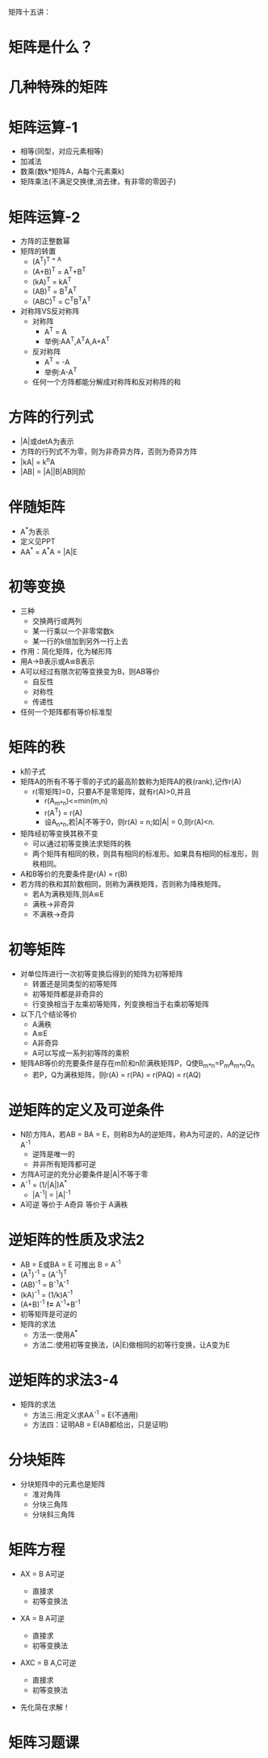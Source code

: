 矩阵十五讲：
# 矩阵是什么？

# 几种特殊的矩阵

# 矩阵运算-1
* 相等(同型，对应元素相等)
* 加减法
* 数乘(数k*矩阵A，A每个元素乘k)
* 矩阵乘法(不满足交换律,消去律，有非零的零因子)

# 矩阵运算-2
* 方阵的正整数幂
* 矩阵的转置
	* (A<sup>T</sup>)<sup>T = A
	* (A+B)<sup>T</sup> = A<sup>T</sup>+B<sup>T</sup>
	* (kA)<sup>T</sup> = kA<sup>T</sup>
	* (AB)<sup>T</sup> = B<sup>T</sup>A<sup>T</sup>
	* (ABC)<sup>T</sup> = C<sup>T</sup>B<sup>T</sup>A<sup>T</sup>
* 对称阵VS反对称阵
	* 对称阵 
		* A<sup>T</sup> = A
		* 举例:AA<sup>T</sup>,A<sup>T</sup>A,A+A<sup>T</sup>
	* 反对称阵
		* A<sup>T</sup> = -A
		* 举例:A-A<sup>T</sup>
	* 任何一个方阵都能分解成对称阵和反对称阵的和

# 方阵的行列式
* |A|或detA为表示
* 方阵的行列式不为零，则为非奇异方阵，否则为奇异方阵
* |kA| = k<sup>n</sup>A
* |AB| = |A||B|AB同阶

# 伴随矩阵
* A<sup>\*</sup>为表示
* 定义见PPT
* AA<sup>\*</sup> = A<sup>\*</sup>A = |A|E

# 初等变换
* 三种
	* 交换两行或两列
	* 某一行乘以一个非零常数k
	* 某一行的k倍加到另外一行上去
* 作用：简化矩阵，化为梯形阵
* 用A->B表示或A≌B表示
* A可以经过有限次初等变换变为B，则AB等价
	* 自反性
	* 对称性
	* 传递性
* 任何一个矩阵都有等价标准型

# 矩阵的秩
* k阶子式
* 矩阵A的所有不等于零的子式的最高阶数称为矩阵A的秩(rank),记作r(A)
	* r(零矩阵)=0，只要A不是零矩阵，就有r(A)>0,并且
		* r(A<sub>m*n</sub>)<=min(m,n)
		* r(A<sup>T</sup>) = r(A)
		* 设A<sub>n*n</sub>,若|A|不等于0，则r(A) = n;如|A| = 0,则r(A)<n.
* 矩阵经初等变换其秩不变
	* 可以通过初等变换法求矩阵的秩
	* 两个矩阵有相同的秩，则具有相同的标准形。如果具有相同的标准形，则秩相同。
* A和B等价的充要条件是r(A) = r(B)
* 若方阵的秩和其阶数相同，则称为满秩矩阵，否则称为降秩矩阵。
	* 若A为满秩矩阵,则A≌E
	* 满秩->非奇异
	* 不满秩->奇异

# 初等矩阵
* 对单位阵进行一次初等变换后得到的矩阵为初等矩阵
	* 转置还是同类型的初等矩阵
	* 初等矩阵都是非奇异的
	* 行变换相当于左乘初等矩阵，列变换相当于右乘初等矩阵
* 以下几个结论等价
	* A满秩
	* A≌E
	* A非奇异
	* A可以写成一系列初等阵的乘积
* 矩阵AB等价的充要条件是存在m阶和n阶满秩矩阵P，Q使B<sub>m\*n</sub>=P<sub>m</sub>A<sub>m\*n</sub>Q<sub>n</sub>
	* 若P，Q为满秩矩阵，则r(A) = r(PA) = r(PAQ) = r(AQ)

# 逆矩阵的定义及可逆条件
* N阶方阵A，若AB = BA = E，则称B为A的逆矩阵，称A为可逆的，A的逆记作A<sup>-1</sup>
	* 逆阵是唯一的
	* 并非所有矩阵都可逆
* 方阵A可逆的充分必要条件是|A|不等于零
* A<sup>-1</sup> = (1/|A|)A<sup>\*</sup>
	* |A<sup>-1</sup>| = |A|<sup>-1</sup>
* A可逆 等价于 A奇异 等价于 A满秩


# 逆矩阵的性质及求法2
* AB = E或BA = E 可推出 B = A<sup>-1</sup>
* (A<sup>T</sup>)<sup>-1</sup> = (A<sup>-1</sup>)<sup>T</sup>
* (AB)<sup>-1</sup> = B<sup>-1</sup>A<sup>-1</sup>
* (kA)<sup>-1</sup> = (1/k)A<sup>-1</sup>
* (A+B)<sup>-1</sup> **!=** A<sup>-1</sup>+B<sup>-1</sup>
* 初等矩阵是可逆的
* 矩阵的求法
	* 方法一:使用A<sup>\*</sup>
	* 方法二:使用初等变换法，(A|E)做相同的初等行变换，让A变为E

# 逆矩阵的求法3-4
* 矩阵的求法
	* 方法三:用定义求AA<sup>-1</sup> = E(不通用)
	* 方法四：证明AB = E(AB都给出，只是证明)

# 分块矩阵
* 分块矩阵中的元素也是矩阵
	* 准对角阵
	* 分块三角阵
	* 分块斜三角阵
	
# 矩阵方程
* AX = B A可逆
	* 直接求
	* 初等变换法
* XA = B A可逆
  * 直接求
  * 初等变换法
* AXC = B A,C可逆
  * 直接求
  * 初等变换法

* 先化简在求解！

# 矩阵习题课